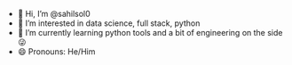 - 👋 Hi, I’m @sahilsol0
- 👀 I’m interested in data science, full stack, python
- 🌱 I’m currently learning python tools and a bit of engineering on the side😜
- 😄 Pronouns: He/Him


